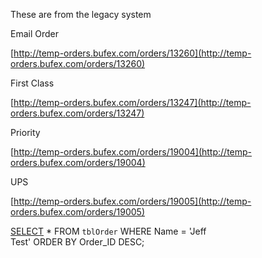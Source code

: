 These are from the legacy system

  

Email Order

[http://temp-orders.bufex.com/orders/13260](http://temp-orders.bufex.com/orders/13260)

  

First Class

[http://temp-orders.bufex.com/orders/13247](http://temp-orders.bufex.com/orders/13247)

  

Priority

[http://temp-orders.bufex.com/orders/19004](http://temp-orders.bufex.com/orders/19004)

  

UPS

[http://temp-orders.bufex.com/orders/19005](http://temp-orders.bufex.com/orders/19005)

  

  

[SELECT](https://host.buffaloexchange.com:8443/phpMyAdmin/url.php?url=https://dev.mysql.com/doc/refman/5.5/en/select.html) * FROM `tblOrder` WHERE Name = 'Jeff Test' ORDER BY Order_ID DESC;